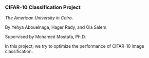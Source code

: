 ### CIFAR-10 Classification Project

_The American University in Cairo._

By Yehya Abouelnaga, Hager Rady, and Ola Salem.

Supervised by Mohamed Mostafa, Ph.D.

In this project, we try to optimize the performance of CIFAR-10 Image classification.
